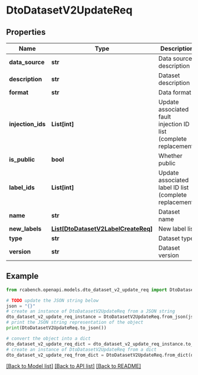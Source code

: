 # DtoDatasetV2UpdateReq


## Properties

Name | Type | Description | Notes
------------ | ------------- | ------------- | -------------
**data_source** | **str** | Data source description | [optional] 
**description** | **str** | Dataset description | [optional] 
**format** | **str** | Data format | [optional] 
**injection_ids** | **List[int]** | Update associated fault injection ID list (complete replacement) | [optional] 
**is_public** | **bool** | Whether public | [optional] 
**label_ids** | **List[int]** | Update associated label ID list (complete replacement) | [optional] 
**name** | **str** | Dataset name | [optional] 
**new_labels** | [**List[DtoDatasetV2LabelCreateReq]**](DtoDatasetV2LabelCreateReq.md) | New label list | [optional] 
**type** | **str** | Dataset type | [optional] 
**version** | **str** | Dataset version | [optional] 

## Example

```python
from rcabench.openapi.models.dto_dataset_v2_update_req import DtoDatasetV2UpdateReq

# TODO update the JSON string below
json = "{}"
# create an instance of DtoDatasetV2UpdateReq from a JSON string
dto_dataset_v2_update_req_instance = DtoDatasetV2UpdateReq.from_json(json)
# print the JSON string representation of the object
print(DtoDatasetV2UpdateReq.to_json())

# convert the object into a dict
dto_dataset_v2_update_req_dict = dto_dataset_v2_update_req_instance.to_dict()
# create an instance of DtoDatasetV2UpdateReq from a dict
dto_dataset_v2_update_req_from_dict = DtoDatasetV2UpdateReq.from_dict(dto_dataset_v2_update_req_dict)
```
[[Back to Model list]](../README.md#documentation-for-models) [[Back to API list]](../README.md#documentation-for-api-endpoints) [[Back to README]](../README.md)


